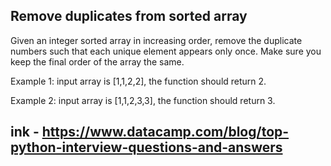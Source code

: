 ## Remove duplicates from sorted array
Given an integer sorted array in increasing order, remove the duplicate numbers such that each unique element appears only once. Make sure you keep the final order of the array the same.

Example 1: input array is [1,1,2,2], the function should return 2. 

Example 2: input array is [1,1,2,3,3], the function should return 3.

## ink - https://www.datacamp.com/blog/top-python-interview-questions-and-answers